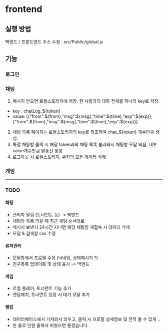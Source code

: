 # frontend

## 실행 방법
백엔드 / 프론트엔드 주소 수정 : src/Public/global.js

## 기능
### 로그인


### 채팅
1. 메시지 받으면 로컬스토리지에 저장. 한 사람과의 대화 전체를 하나의 key로 저장. 
- key : chatLog_${token}
- value:
    [{"from":${from},"msg":${msg},"time":${time},"exp":${exp}}, {"from":${from},"msg":${msg},"time":${time},"exp":${exp}}]

2. 채팅 목록 페이지는 로컬스토리지의 key를 참조하여 chat_${token} 개수만큼 생성.
3. 특정 채팅방 클릭 시 해당 token과의 채팅 목록 불러와서 채팅방 모달 띄움,
    내부 value개수만큼 말풍선 생성
4. 로그아웃 시 로컬스토리지, 쿠키의 모든 데이터 삭제


### 게임

---

### TODO
#### 채팅
- 관리자 알림 (토너먼트 등) -> 백엔드
- 채팅방 목록 띄울 때 최근 채팅 순서대로
- 메시지 보낸지 24시간 지나면 해당 채팅방 재접속 시 데이터 삭제
- 모달 & 검색창 css 수정

#### 유저관리
- 모달창에서 프로필 수정 (닉네임, 상태메시지 ?)
- 친구목록 업데이트 및 상태 표시 -> 백엔드

#### 게임
- 로컬 플레이, 토너먼트 기능 추가
- 랜덤매치, 토너먼트 입장 시 대기 모달 추가

#### 랭킹
- 데이터베이스에서 가져와서 띄우고, 클릭 시 프로필 상세정보 및 전적 볼 수 있게 ..
- 한 줄로 인원 줄여서 띄웠으면 좋겠습니다. 